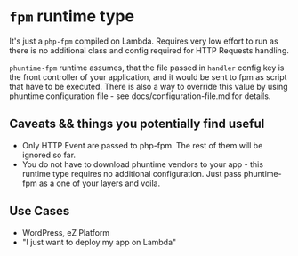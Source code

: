 # `fpm` runtime type

It's just a `php-fpm` compiled on Lambda. Requires very low effort to run as there is no additional class and config required
for HTTP Requests handling.

`phuntime-fpm` runtime assumes, that the file passed in `handler` config key is the front controller of your application,
and it would be sent to fpm as script that have to be executed. There is also a way to override this value by using phuntime
configuration file - see docs/configuration-file.md for details.

## Caveats && things you potentially find useful

- Only HTTP Event are passed to php-fpm. The rest of them will be ignored so far. 
- You do not have to download phuntime vendors to your app - this runtime type requires no additional configuration. Just 
pass phuntime-fpm as a one of your layers and voila.

## Use Cases

- WordPress, eZ Platform 
- "I just want to deploy my app on Lambda"

